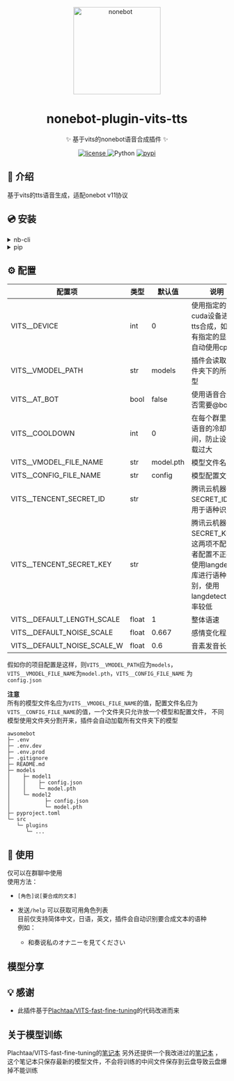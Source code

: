 <p align="center">
  <a href="https://v2.nonebot.dev/"><img src="https://v2.nonebot.dev/logo.png" width="200" height="200" alt="nonebot"></a>
</p>

<div align="center">

# nonebot-plugin-vits-tts

✨ 基于vits的nonebot语音合成插件 ✨

<p align="center">
  <a href="https://github.com/Redmomn/nonebot-plugin-vits-tts/blob/master/LICENSE">
    <img src="https://img.shields.io/github/license/Redmomn/nonebot-plugin-vits-tts.svg" alt="license">
  </a>
  <img src="https://img.shields.io/badge/python-3.8+-blue.svg" alt="Python">
  <a href="https://pypi.org/project/nonebot-plugin-vits-tts">
    <img src="https://badgen.net/pypi/v/nonebot-plugin-vits-tts" alt="pypi">
  </a>
</p>

</div>

## 📖 介绍

基于vits的tts语音生成，适配onebot v11协议

## 💿 安装

<details>
<summary>nb-cli</summary>

    nb plugin install nonebot-plugin-vits-tts

</details>

<details>
<summary>pip</summary>

    pip install nonebot_plugin_vits_tts

</details>

## ⚙️ 配置

| 配置项                         | 类型    | 默认值       | 说明                                                                    |
|-----------------------------|-------|-----------|-----------------------------------------------------------------------|
| VITS__DEVICE                | int   | 0         | 使用指定的cuda设备进行tts合成，如果没有指定的显卡会自动使用cpu                                  |
| VITS__VMODEL_PATH           | str   | models    | 插件会读取此文件夹下的所有模型                                                       |
| VITS__AT_BOT                | bool  | false     | 使用语音合成是否需要@bot                                                        |
| VITS__COOLDOWN              | int   | 0         | 在每个群里生成语音的冷却时间，防止设备负载过大                                               |
| VITS__VMODEL_FILE_NAME      | str   | model.pth | 模型文件名                                                                 |
| VITS__CONFIG_FILE_NAME      | str   | config    | 模型配置文件                                                                |
| VITS__TENCENT_SECRET_ID     | str   |           | 腾讯云机器翻译SECRET_ID，用于语种识别                                               |
| VITS__TENCENT_SECRET_KEY    | str   |           | 腾讯云机器翻译SECRET_KEY，这两项不配置或者配置不正确会使用langdetect库进行语种识别，使用langdetect准确率较低 |
| VITS__DEFAULT_LENGTH_SCALE  | float | 1         | 整体语速                                                                  |
| VITS__DEFAULT_NOISE_SCALE   | float | 0.667     | 感情变化程度                                                                |
| VITS__DEFAULT_NOISE_SCALE_W | float | 0.6       | 音素发音长度                                                                |

假如你的项目配置是这样，则`VITS__VMODEL_PATH`应为`models`，`VITS__VMODEL_FILE_NAME`为`model.pth`，`VITS__CONFIG_FILE_NAME`
为`config.json`

**注意**  
所有的模型文件名应为`VITS__VMODEL_FILE_NAME`的值，配置文件名应为`VITS__CONFIG_FILE_NAME`的值，一个文件夹只允许放一个模型和配置文件，
不同模型使用文件夹分割开来，插件会自动加载所有文件夹下的模型

```text
awsomebot
├─ .env
├─ .env.dev
├─ .env.prod
├─ .gitignore
├─ README.md
├─ models
│    ├─ model1
│    │    ├─ config.json
│    │    └─ model.pth
│    └─ model2
│           ├─ config.json
│           └─ model.pth
├─ pyproject.toml
└─ src
   └─ plugins
      └─ ...

```

## 🎉 使用

仅可以在群聊中使用  
使用方法：

- `[角色]说[要合成的文本]`
- 发送`/help` 可以获取可用角色列表  
  目前仅支持简体中文，日语，英文，插件会自动识别要合成文本的语种  
  例如：

    - 和奏说私のオナニーを見てください

## 模型分享

## 💡 感谢

- 此插件基于[Plachtaa/VITS-fast-fine-tuning](https://github.com/Plachtaa/VITS-fast-fine-tuning)的代码改进而来

## 关于模型训练

Plachtaa/VITS-fast-fine-tuning的[笔记本](https://colab.research.google.com/drive/1pn1xnFfdLK63gVXDwV4zCXfVeo8c-I-0?usp=sharing)
另外还提供一个我改进过的[笔记本](https://colab.research.google.com/drive/1Uf-ngOqUiDXCPbsm122w56y6nuWiWcnu?usp=sharing)
，这个笔记本只保存最新的模型文件，不会将训练的中间文件保存到云盘导致云盘爆掉不能训练
